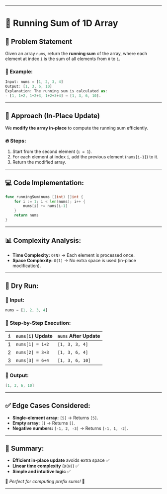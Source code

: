 
---

# 📌 Running Sum of 1D Array

## 📝 Problem Statement
Given an array `nums`, return the **running sum** of the array, where each element at index `i` is the sum of all elements from `0` to `i`.

### 📝 Example:
```javascript
Input: nums = [1, 2, 3, 4]
Output: [1, 3, 6, 10]
Explanation: The running sum is calculated as:
- [1, 1+2, 1+2+3, 1+2+3+4] → [1, 3, 6, 10].
```

---

## 🔄 Approach (In-Place Update)
We **modify the array in-place** to compute the running sum efficiently.

### 🔥 Steps:
1. Start from the second element (`i = 1`).
2. For each element at index `i`, add the previous element (`nums[i-1]`) to it.
3. Return the modified array.

---

## 💻 Code Implementation:
```go
func runningSum(nums []int) []int {
    for i := 1; i < len(nums); i++ {
        nums[i] += nums[i-1]
    }
    return nums
}
```

---

## 📊 Complexity Analysis:
- **Time Complexity:** `O(N)` → Each element is processed once.
- **Space Complexity:** `O(1)` → No extra space is used (in-place modification).

---

## 🏁 Dry Run:
### 🔹 Input:
```javascript
nums = [1, 2, 3, 4]
```
### 🔹 Step-by-Step Execution:

| `i` | `nums[i]` Update | `nums` After Update |
|-----|------------------|---------------------|
| 1   | `nums[1] = 1+2`  | `[1, 3, 3, 4]`      |
| 2   | `nums[2] = 3+3`  | `[1, 3, 6, 4]`      |
| 3   | `nums[3] = 6+4`  | `[1, 3, 6, 10]`     |

### 🔹 Output:
```javascript
[1, 3, 6, 10]
```

---

## ✅ Edge Cases Considered:
- **Single-element array:** `[5]` → Returns `[5]`.
- **Empty array:** `[]` → Returns `[]`.
- **Negative numbers:** `[-1, 2, -3]` → Returns `[-1, 1, -2]`.

---

## 🎯 Summary:
- **Efficient in-place update** avoids extra space ✅
- **Linear time complexity** (`O(N)`) ✅
- **Simple and intuitive logic** ✅

🚀 *Perfect for computing prefix sums!* 🚀

--- 
